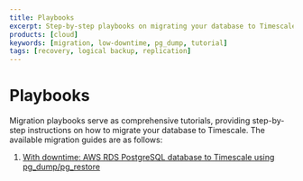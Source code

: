 ```yaml
---
title: Playbooks
excerpt: Step-by-step playbooks on migrating your database to Timescale
products: [cloud]
keywords: [migration, low-downtime, pg_dump, tutorial]
tags: [recovery, logical backup, replication]
---
```


# Playbooks

Migration playbooks serve as comprehensive tutorials, providing step-by-step instructions on how to migrate your database to Timescale. The available migration guides are as follows:

1. [With downtime: AWS RDS PostgreSQL database to Timescale using pg_dump/pg_restore][rds-timescale-downtime]

[rds-timescale-downtime]: /migrate/:currentVersion:/playbooks/rds-timescale-pg-dump/